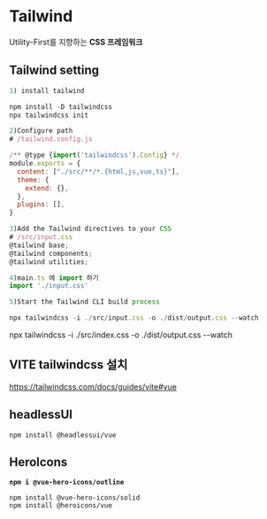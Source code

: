 # Tailwind

Utility-First를 지향하는 **CSS 프레임워크**





## Tailwind setting

```jsx
1) install tailwind

npm install -D tailwindcss
npx tailwindcss init

2)Configure path
# /tailwind.config.js

/** @type {import('tailwindcss').Config} */
module.exports = {
  content: ["./src/**/*.{html,js,vue,ts}"],
  theme: {
    extend: {},
  },
  plugins: [],
}

3)Add the Tailwind directives to your CSS
# /src/input.css
@tailwind base;
@tailwind components;
@tailwind utilities;

4)main.ts 에 import 하기
import './input.css'

5)Start the Tailwind CLI build process

npx tailwindcss -i ./src/input.css -o ./dist/output.css --watch
```

npx tailwindcss -i ./src/index.css -o ./dist/output.css --watch

## VITE tailwindcss 설치

https://tailwindcss.com/docs/guides/vite#vue

## headlessUI

```
npm install @headlessui/vue
```

## HeroIcons

**`npm i @vue-hero-icons/outline`**

```
npm install @vue-hero-icons/solid
npm install @heroicons/vue
```